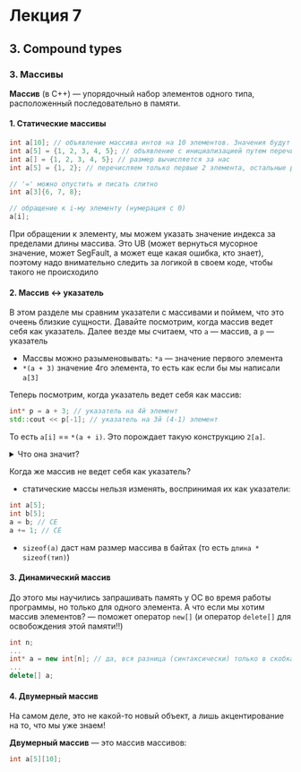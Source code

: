 # Лекция 7

## 3. Compound types

### 3. Массивы

**Массив** (в С++) — упорядочный набор элементов одного типа, расположенный последовательно в памяти. 

#### 1. Статические массивы

```C++
int a[10]; // объявление массива интов на 10 элементов. Значения будут мусорными
int a[5] = {1, 2, 3, 4, 5}; // объявление с инициализацией путем перечисления всех элементов
int a[] = {1, 2, 3, 4, 5}; // размер вычисляется за нас
int a[5] = {1, 2}; // перечисляем только первые 2 элемента, остальные равны 0 (дефолтному значению)

// '=' можно опустить и писать слитно
int a[3]{6, 7, 8};

// обращение к i-му элементу (нумерация с 0)
a[i];
```

При обращении к элементу, мы можем указать значение индекса за пределами длины массива. Это UB (может вернуться мусорное значение, может SegFault, а может еще какая ошибка, кто знает), поэтому надо внимательно следить за логикой в своем коде, чтобы такого не происходило

#### 2. Массив <-> указатель

В этом разделе мы сравним указатели с массивами и поймем, что это очеень близкие сущности. Давайте посмотрим, когда массив ведет себя как указатель. Далее везде мы считаем, что `a` — массив, а `p` — указатель

* Массвы можно разыменовывать: `*a` — значение первого элемента
* `*(a + 3)` значение 4го элемента, то есть как если бы мы написали `a[3]`

Теперь посмотрим, когда указатель ведет себя как массив:

```C++
int* p = a + 3; // указатель на 4й элемент
std::cout << p[-1]; // указатель на 3й (4-1) элемент
```

То есть `a[i]` == `*(a + i)`. Это порождает такую конструкцию `2[a]`.
<details>
<summary>Что она значит?</summary>
2[a] ~ *(2 + a) ~ *(a + 2) ~ a[2]
</details>

Когда же массив не ведет себя как указатель?

* статические массы нельзя изменять, воспринимая их как указатели: 
```C++
int a[5];
int b[5];
a = b; // CE
a += 1; // CE
```

* `sizeof(a)` даст нам размер массива в байтах (то есть `длина * sizeof(тип)`)

#### 3. Динамический массив

До этого мы научились запрашивать память у ОС во время работы программы, но только для одного элемента. А что если мы хотим массив элементов? — поможет оператор `new[]` (и оператор `delete[]` для освобождения этой памяти!!) 

```C++
int n;
...
int* a = new int[n]; // да, вся разница (синтаксически) только в скобках...
...
delete[] a;
```

#### 4. Двумерный массив

На самом деле, это не какой-то новый объект, а лишь акцентирование на то, что мы уже знаем!

**Двумерный массив** — это массив массивов:

```C++
int a[5][10];
```
